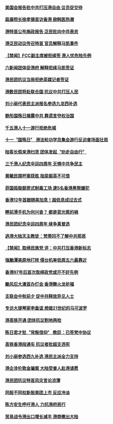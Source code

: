 #### [美国会报告批中共打压港自由 议员促交待](../pages/news205/a1395017.md?t=10120334) 

#### [扁康院长徐孝锡首访香港 掀韩医热潮](../pages/news205/a1394974.md?t=10120334) 

#### [港特首公布施政报告 泛民批向中共表忠](../pages/news205/a1394861.md?t=10120334) 

#### [港泛民动议传召特首 官员解释马凯事件](../pages/news205/a1394724.md?t=10120334) 

#### [【禁闻】FCC副主席被拒续签 港人忧危险先例](../pages/news205/a1394722.md?t=10120334) 

#### [六新闻团体促港府 解释拒续马凯签证](../pages/news205/a1394550.md?t=10120334) 

#### [港民团抗议当局拒绝英媒记者签证](../pages/news205/a1394451.md?t=10120334) 

#### [港数民团将赴联合国 抗议中共打压人民](../pages/news205/a1394241.md?t=10120334) 

#### [刘小丽代表民主派报名参选九龙西补选](../pages/news205/a1394077.md?t=10120334) 

#### [鲍彤国殇日揭露中共 靠谎言夺权治国](../pages/news205/a1393799.md?t=10120334) 

#### [千五港人十一游行拒绝危城](../pages/news205/a1393796.md?t=10120334) 

#### [十一〝国殇日〞 港法轮功学员集会游行反迫害场面壮观](../pages/news205/a1393682.md?t=10120334) 

#### [陆客长假来港扫货 团体发起〝劝走自由行〞](../pages/news205/a1393564.md?t=10120334) 

#### [三千港人纪念伞运四周年 无惧中共争民主](../pages/news205/a1393366.md?t=10120334) 

#### [黄毓民掷杯案获胜 指梁振英不可信](../pages/news205/a1393238.md?t=10120334) 

#### [菲国捣毁厨房式制毒工场 逮5名香港黑帮嫌犯](../pages/news205/a1393176.md?t=10120334) 

#### [香港12年首跟随美加息！超低息成过去式](../pages/news205/a1393174.md?t=10120334) 

#### [睡前滑手机为何兴奋？ 都是蓝光惹的祸](../pages/news205/a1393165.md?t=10120334) 

#### [港民团纪念伞运四周年 续争真普选](../pages/news205/a1393160.md?t=10120334) 

#### [逃港大陆天主教徒：梵蒂冈不了解中共邪恶](../pages/news205/a1393055.md?t=10120334) 

#### [【禁闻】取缔民族党 评：中共打压香港新标志](../pages/news205/a1392947.md?t=10120334) 

#### [强颱潭美原地打转 侵台机率低周五六最靠近](../pages/news205/a1392917.md?t=10120334) 

#### [香港97年后首次取缔政党或开不好先例](../pages/news205/a1392916.md?t=10120334) 

#### [颱风后大澳首办灯会 香港舞火龙祈福](../pages/news205/a1392813.md?t=10120334) 

#### [支联会中秋前夕 促中共释放异见人士](../pages/news205/a1392812.md?t=10120334) 

#### [专访大提琴家李垂谊 想做21世纪的马可波罗](../pages/news205/a1392695.md?t=10120334) 

#### [港高铁开通 团体抗议割地两检](../pages/news205/a1392703.md?t=10120334) 

#### [陈日君才批〝背叛信仰〞 教廷：已签梵中协议](../pages/news205/a1392586.md?t=10120334) 

#### [高铁香港段通车  抗议者批超支违宪](../pages/news205/a1392585.md?t=10120334) 

#### [刘小丽参选西九补选 港民主派全力支持](../pages/news205/a1392495.md?t=10120334) 

#### [港企涉伦敦金骗案 大陆受害人赴港请愿](../pages/news205/a1392460.md?t=10120334) 

#### [港民团抗议特首风灾言论凉薄](../pages/news205/a1392330.md?t=10120334) 

#### [同股不同权新股美团上市 反应冷淡](../pages/news205/a1392351.md?t=10120334) 

#### [陈方安生呼吁港人 力抗港府恶行](../pages/news205/a1392161.md?t=10120334) 

#### [贸易战令港出口增长减半 港商撤出大陆](../pages/news205/a1392140.md?t=10120334) 

